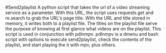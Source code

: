 #Send2playlist
A python script that takes the url of a video streaming service as a parameter.
With this URL, the script uses requests.get and re.search to grab the URL's
page title. With the URL and title stored in memory, it writes both to a
playlist file. The titles on the playlist file serve the purpose of knowing at
first glance what videos are on the playlist. This script is used in
conjunction with pdlnmpv. pdlnmpv is a dmenu and bash script with options to
execute send2playlist, check the contents of the playlist, and start playing
the it with mpv, plus others.
